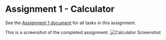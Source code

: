 # Assignment 1 - Calculator
See the [Assignment 1 document](http://www.stanford.edu/class/cs193p/cgi-bin/drupal/system/files/assignments/Assignment%201_1.pdf) for all tasks in this assignment.

This is a screenshot of the completed assignment.
![Calculator Screenshot](/troyharvey/ios-training/blob/master/assignment-01/screenshot.png?raw=true)
